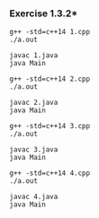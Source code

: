 ### Exercise 1.3.2*

```shell
g++ -std=c++14 1.cpp
./a.out

javac 1.java
java Main
```

```shell
g++ -std=c++14 2.cpp
./a.out

javac 2.java
java Main
```

```shell
g++ -std=c++14 3.cpp
./a.out

javac 3.java
java Main
```

```shell
g++ -std=c++14 4.cpp
./a.out

javac 4.java
java Main
```
